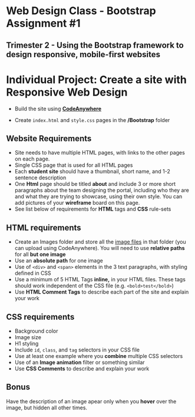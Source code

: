 # Web Design Class - Bootstrap Assignment #1

## Trimester 2 - Using the Bootstrap framework to design responsive, mobile-first websites

# Individual Project: Create a site with Responsive Web Design

- Build the site using [**CodeAnywhere**](https://codeanywhere.com/)

- Create  `index.html` and `style.css` pages in the **/Bootstrap** folder 

## Website Requirements

- Site needs to have multiple HTML pages, with links to the other pages on each page.
- Single CSS page that is used for all HTML pages
- Each **student site** should have a thumbnail, short name, and 1-2 sentence description
- One **Html** page should be titled **about** and include 3 or more short paragraphs about the team designing the portal, including who they are and what they are trying to showcase, using their own style. You can add pictures of your **wireframe** board on this page.
- See list below of requirements for **HTML** tags and **CSS** rule-sets

## HTML requirements

- Create an Images folder and store all the [image files](https://github.com/lrei-coding/web-design_17-18/tree/master/resources/images) in that folder (you can upload using CodeAnywhere). You will need to use **relative paths** for all **but one image**
- Use an **absolute path** for one image 
- Use of `<div>` and `<span>` elements in the 3 text paragraphs, with styling defined in CSS
- Use a minimum of 5 HTML Tags **inline,** in your HTML files. These tags should work independent of the CSS file (e.g. `<bold>test</bold>`)
- Use **HTML Comment Tags** to describe each part of the site and explain your work

## CSS requirements

- Background color
- Image size
- H1 styling
- Include `id`, `class`, and `tag` selectors in your CSS file
- Use at least one example where you **combine** multiple CSS selectors
- Use of an **Image animation** filter or something similar
- Use **CSS Comments** to describe and explain your work

## Bonus

Have the description of an image apear only when you **hover** over the image, but hidden all other times.
